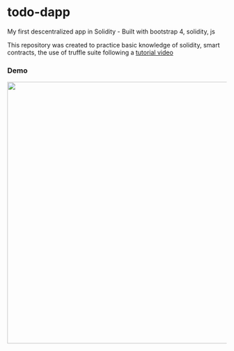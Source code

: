 # todo-dapp
My first descentralized app in Solidity - Built with bootstrap 4, solidity, js

This repository was created to practice basic knowledge of solidity, smart contracts,
the use of truffle suite following a [tutorial video](https://www.youtube.com/watch?v=FAMWIoKvfRs&ab_channel=FaztCode)

### **Demo**

<img src="https://user-images.githubusercontent.com/57721146/177056875-22bd9809-6a85-4ac0-b42b-47b33ff42382.gif" width="600" />
